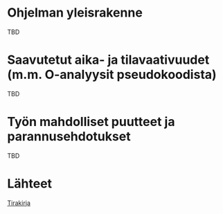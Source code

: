 # Ohjelman yleisrakenne

TBD

# Saavutetut aika- ja tilavaativuudet (m.m. O-analyysit pseudokoodista)

TBD

# Työn mahdolliset puutteet ja parannusehdotukset

TBD

# Lähteet

[Tirakirja](https://www.cs.helsinki.fi/u/ahslaaks/tirakirja/)
